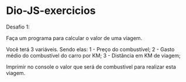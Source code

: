 # Dio-JS-exercicios

Desafio 1:

Faça um programa para calcular o valor de uma viagem.

Você terá 3 variáveis. Sendo elas:
1 - Preço do combustível;
2 - Gasto médio do combustível do carro por KM;
3 - Distância em KM de viagem;

Imprimir no console o valor que será de combustivel para realizar esta viagem.